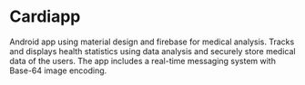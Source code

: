 # Cardiapp
Android app using material design and firebase for medical analysis.
Tracks and displays health statistics using data analysis and securely store medical data of the users.
The app includes a real-time messaging system with Base-64 image encoding.

